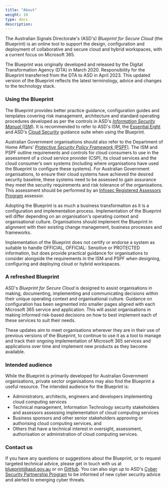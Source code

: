 ```yaml
---
title: "About"
weight: 10
type: docs
description:
---
```


The Australian Signals Directorate's (ASD's) _Blueprint for Secure Cloud_ (the Blueprint) is an online tool to support the design, configuration and deployment of collaborative and secure cloud and hybrid workspaces, with a current focus on Microsoft 365.

The Blueprint was originally developed and released by the Digital Transformation Agency (DTA) in March 2020. Responsibility for the Blueprint transferred from the DTA to ASD in April 2023. This updated version of the Blueprint reflects the latest terminology, advice and changes to the technology stack.

### Using the Blueprint

The Blueprint provides better practice guidance, configuration guides and templates covering risk management, architecture and standard operating procedures developed as per the controls in ASD's [_Information Security Manual_ (ISM)](https://www.cyber.gov.au/resources-business-and-government/essential-cyber-security/ism). It is recommended to refer to ASD's ISM, the [Essential Eight](https://www.cyber.gov.au/resources-business-and-government/essential-cyber-security/essential-eight) and ASD's [Cloud Security](https://www.cyber.gov.au/resources-business-and-government/maintaining-devices-and-systems/cloud-security-guidance) guidance suite when using the Blueprint.

Australian Government organisations should also refer to the Department of Home Affairs' [_Protective Security Policy Framework_ (PSPF)](https://www.protectivesecurity.gov.au). The ISM and PSPF outline requirements and controls for cloud consumers to use in the assessment of a cloud service provider (CSP), its cloud services and the cloud consumer’s own systems (including where organisations have used the Blueprint to configure these systems). For Australian Government organisations, to ensure their cloud systems have achieved the desired security baseline, these systems need to be assessed to gain assurance they meet the security requirements and risk tolerance of the organisations. This assessment should be performed by an [Infosec Registered Assessors Program](https://www.cyber.gov.au/irap) assessor.

Adopting the Blueprint is as much a business transformation as it is a configuration and implementation process. Implementation of the Blueprint will differ depending on an organisation's operating context and organisational culture. Organisations should implement the Blueprint in alignment with their existing change management, business processes and frameworks.

<div class="alert alert-info" role="alert">
Implementation of the Blueprint does not certify or endorse a system as suitable to handle OFFICIAL, OFFICIAL: Sensitive or PROTECTED information, but does provide practical guidance for organisations to consider alongside the requirements in the ISM and PSPF when designing, configuring and deploying cloud or hybrid workspaces.
</div>

### A refreshed Blueprint

ASD's _Blueprint for Secure Cloud_ is designed to assist organisations in making, documenting, implementing and communicating decisions within their unique operating context and organisational culture. Guidance on configuration has been segmented into smaller pages aligned with each Microsoft 365 service and application. This will assist organisations in making informed risk-based decisions on how to best implement each of these services to suit their needs.

These updates aim to meet organisations wherever they are in their use of previous versions of the Blueprint, to continue to use it as a tool to manage and track their ongoing implementation of Microsoft 365 services and applications over time and implement new products as they become available.

### Intended audience

While the Blueprint is primarily developed for Australian Government organisations, private sector organisations may also find the Blueprint a useful resource. The intended audience for the Blueprint is:

- Administrators, architects, engineers and developers implementing cloud computing services
- Technical management, Information Technology security stakeholders and assessors assessing implementation of cloud computing services
- Business sponsors and other senior stakeholders approving or authorising cloud computing services, and
- Others that have a technical interest in oversight, assessment, authorisation or administration of cloud computing services.

### Contact us

If you have any questions or suggestions about the Blueprint, or to request targeted technical advice, please get in touch with us at [blueprint@asd.gov.au](mailto:blueprint@asd.gov.au) or on [GitHub](https://github.com/ASD-Blueprint/ASD-Blueprint-for-Secure-Cloud). You can also sign up to ASD's [Cyber Security Partnership Program](https://www.cyber.gov.au/partnershipprogram) to be informed of new cyber security advice and alerted to emerging cyber threats.
